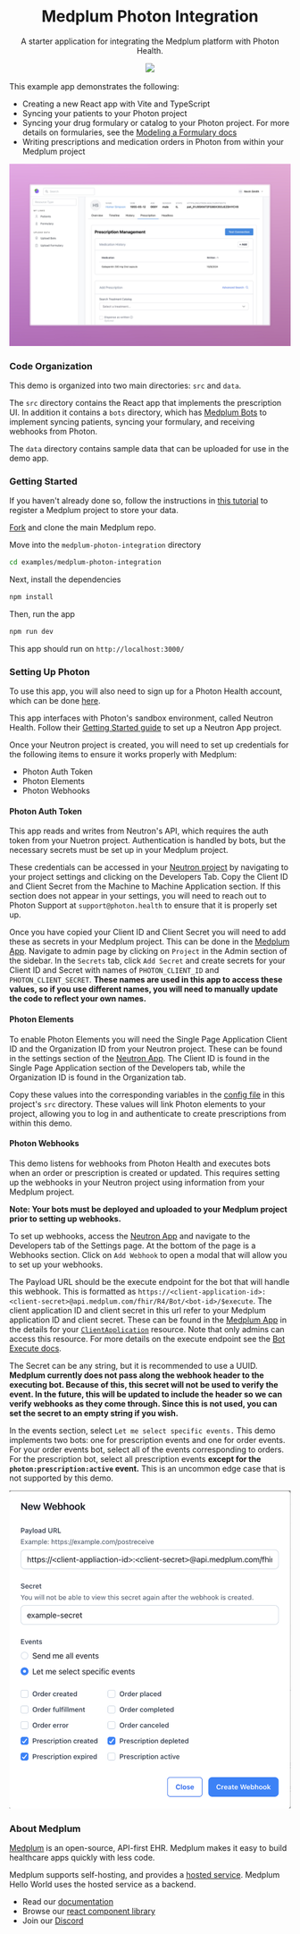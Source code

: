 <h1 align="center">Medplum Photon Integration</h1>
<p align="center">A starter application for integrating the Medplum platform with Photon Health.</p>
<p align="center">
<a href="https://github.com/medplum/medplum-hello-world/blob/main/LICENSE.txt">
    <img src="https://img.shields.io/badge/license-Apache-blue.svg" />
  </a>
</p>

This example app demonstrates the following:

- Creating a new React app with Vite and TypeScript
- Syncing your patients to your Photon project
- Syncing your drug formulary or catalog to your Photon project. For more details on formularies, see the [Modeling a Formulary docs](/packages/docs/docs/medications/formulary/index.mdx)
- Writing prescriptions and medication orders in Photon from within your Medplum project

![Photon Integration Screenshot](./photon-integration-screenshot.png)

### Code Organization

This demo is organized into two main directories: `src` and `data`.

The `src` directory contains the React app that implements the prescription UI. In addition it contains a `bots` directory, which has [Medplum Bots](/packages/docs/docs/bots/bot-basics.md) to implement syncing patients, syncing your formulary, and receiving webhooks from Photon.

The `data` directory contains sample data that can be uploaded for use in the demo app.

### Getting Started

If you haven't already done so, follow the instructions in [this tutorial](https://www.medplum.com/docs/tutorials/register) to register a Medplum project to store your data.

[Fork](https://github.com/medplum/medplum/fork) and clone the main Medplum repo.

Move into the `medplum-photon-integration` directory

```bash
cd examples/medplum-photon-integration
```

Next, install the dependencies

```bash
npm install
```

Then, run the app

```bash
npm run dev
```

This app should run on `http://localhost:3000/`

### Setting Up Photon

To use this app, you will also need to sign up for a Photon Health account, which can be done [here](https://photon.health/sign-up).

This app interfaces with Photon's sandbox environment, called Neutron Health. Follow their [Getting Started guide](https://docs.photon.health/docs/getting-started) to set up a Neutron App project.

Once your Neutron project is created, you will need to set up credentials for the following items to ensure it works properly with Medplum:

- Photon Auth Token
- Photon Elements
- Photon Webhooks

#### Photon Auth Token

This app reads and writes from Neutron's API, which requires the auth token from your Nuetron project. Authentication is handled by bots, but the necessary secrets must be set up in your Medplum project.

These credentials can be accessed in your [Neutron project](https://app.neutron.health) by navigating to your project settings and clicking on the Developers Tab. Copy the Client ID and Client Secret from the Machine to Machine Application section. If this section does not appear in your settings, you will need to reach out to Photon Support at `support@photon.health` to ensure that it is properly set up.

Once you have copied your Client ID and Client Secret you will need to add these as secrets in your Medplum project. This can be done in the [Medplum App](https://app.medplum.com). Navigate to admin page by clicking on `Project` in the Admin section of the sidebar. In the `Secrets` tab, click `Add Secret` and create secrets for your Client ID and Secret with names of `PHOTON_CLIENT_ID` and `PHOTON_CLIENT_SECRET`. **These names are used in this app to access these values, so if you use different names, you will need to manually update the code to reflect your own names.**

#### Photon Elements

To enable Photon Elements you will need the Single Page Application Client ID and the Organization ID from your Neutron project. These can be found in the settings section of the [Neutron App](https://app.neutron.health). The Client ID is found in the Single Page Application section of the Developers tab, while the Organization ID is found in the Organization tab.

Copy these values into the corresponding variables in the [config file](./src/config.ts) in this project's `src` directory. These values will link Photon elements to your project, allowing you to log in and authenticate to create prescriptions from within this demo.

#### Photon Webhooks

This demo listens for webhooks from Photon Health and executes bots when an order or prescription is created or updated. This requires setting up the webhooks in your Neutron project using information from your Medplum project.

**Note: Your bots must be deployed and uploaded to your Medplum project prior to setting up webhooks.**

To set up webhooks, access the [Neutron App](https://app.neutron.health) and navigate to the Developers tab of the Settings page. At the bottom of the page is a Webhooks section. Click on `Add Webhook` to open a modal that will allow you to set up your webhooks.

The Payload URL should be the execute endpoint for the bot that will handle this webhook. This is formatted as `https://<client-application-id>:<client-secret>@api.medplum.com/fhir/R4/Bot/<bot-id>/$execute`. The client application ID and client secret in this url refer to your Medplum application ID and client secret. These can be found in the [Medplum App](https://app.medplum.com) in the details for your [`ClientApplication`](/packages/docs/docs/api/fhir/medplum/clientapplication.mdx) resource. Note that only admins can access this resource. For more details on the execute endpoint see the [Bot Execute docs](/packages/docs/docs/api/fhir/operations/bot-execute.mdx).

The Secret can be any string, but it is recommended to use a UUID. **Medplum currently does not pass along the webhook header to the executing bot. Because of this, this secret will not be used to verify the event. In the future, this will be updated to include the header so we can verify webhooks as they come through. Since this is not used, you can set the secret to an empty string if you wish.**

In the events section, select `Let me select specific events.` This demo implements two bots: one for prescription events and one for order events. For your order events bot, select all of the events corresponding to orders. For the prescription bot, select all prescription events **except for the `photon:prescription:active` event.** This is an uncommon edge case that is not supported by this demo.

![Photon Webhook Screenshot](./photon-webhook.png)

### About Medplum

[Medplum](https://www.medplum.com/) is an open-source, API-first EHR. Medplum makes it easy to build healthcare apps quickly with less code.

Medplum supports self-hosting, and provides a [hosted service](https://app.medplum.com/). Medplum Hello World uses the hosted service as a backend.

- Read our [documentation](https://www.medplum.com/docs)
- Browse our [react component library](https://docs.medplum.com/storybook/index.html?)
- Join our [Discord](https://discord.gg/medplum)
